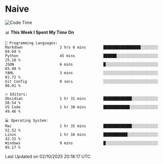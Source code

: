 # Naive
<!-- ## 日拱一卒，功不唐捐 -->
<!-- [![GitHub Streak](https://streak-stats.demolab.com/?user=XiaoXKKK)](https://git.io/streak-stats) -->
<!--START_SECTION:waka-->
![Code Time](http://img.shields.io/badge/Code%20Time-810%20hrs%206%20mins-blue)

📊 **This Week I Spent My Time On** 

```text
💬 Programming Languages: 
Markdown                 2 hrs 6 mins        █████████████████░░░░░░░░   69.69 % 
Python                   45 mins             ██████░░░░░░░░░░░░░░░░░░░   25.18 % 
JSON                     6 mins              █░░░░░░░░░░░░░░░░░░░░░░░░   03.40 % 
YAML                     3 mins              ░░░░░░░░░░░░░░░░░░░░░░░░░   01.72 % 
Git Config               0 secs              ░░░░░░░░░░░░░░░░░░░░░░░░░   00.01 % 

🔥 Editors: 
Obsidian                 1 hr 31 mins        █████████████░░░░░░░░░░░░   50.54 % 
VS Code                  1 hr 30 mins        ████████████░░░░░░░░░░░░░   49.46 % 

💻 Operating System: 
Mac                      1 hr 35 mins        █████████████░░░░░░░░░░░░   52.52 % 
Linux                    1 hr 16 mins        ███████████░░░░░░░░░░░░░░   42.31 % 
Windows                  9 mins              █░░░░░░░░░░░░░░░░░░░░░░░░   05.17 % 
```


 Last Updated on 02/10/2025 20:18:17 UTC
<!--END_SECTION:waka-->
